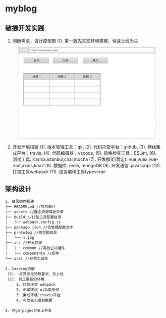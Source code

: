 # myblog

## 敏捷开发实践

1. 明确需求，设计原型图
   (1). 第一版先实现环境搭建，快速上线为主
   ![原型图](./protoImg/1.jpg)
2. 开发环境搭建
   (1). 版本管理工具：git,
   (2). 代码托管平台：github,
   (3). 持续集成平台：travis,
   (4). 代码编辑器：vscode,
   (5). 风格检查工具：ESLint,
   (6). 测试工具: Karma,istanbul,chai,mocha
   (7). 开发框架(暂定): vue,vuex,vue-rout,axios,koa2
   (8). 数据库: redis, mongoDB 
   (9). 开发语言: javascript
   (10). 打包工具webpack
   (11). 语言编译工具typescript

## 架构设计

```
1. 目录结构搭建
├── README.md //项目简介
├── assets //静态资源存放目录
├── build //打包工具配置目录
│   └── webpack.config.js
├── package.json //包管理配置文件
├── protoImg //原型图目录
│   └── 1.jpg
├── src //开发目录
│   ├── common //存放公共组件
│   └── components //组件
└── util //存放工具库

2. tasking拆解
 (1). UI界面无特殊要求，先上线
 (2). 真正需要的环境
     1. 打包环境 webpack
     2. 测试环境 ui功能测试
     3. 集成环境 travis平台
     4. 可以先无后台数据

3. 在gh-pages分支上开发
```

